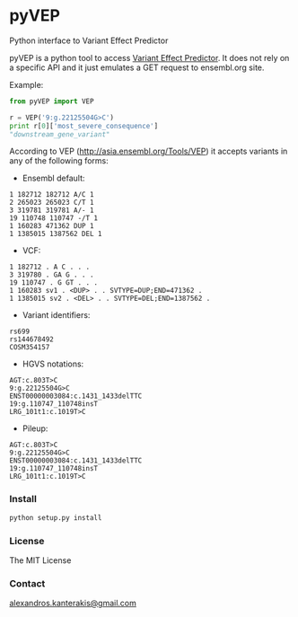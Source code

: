 # pyVEP
Python interface to Variant Effect Predictor

pyVEP is a python tool to access [Variant Effect Predictor](http://www.ensembl.org/info/docs/tools/vep/index.html). It does not rely on a specific API and it just emulates a GET request to ensembl.org site. 

Example:
```python
from pyVEP import VEP

r = VEP('9:g.22125504G>C')
print r[0]['most_severe_consequence']
"downstream_gene_variant"
```

According to VEP (http://asia.ensembl.org/Tools/VEP) it accepts variants in any of the following forms:
* Ensembl default:
```
1 182712 182712 A/C 1
2 265023 265023 C/T 1
3 319781 319781 A/- 1
19 110748 110747 -/T 1
1 160283 471362 DUP 1
1 1385015 1387562 DEL 1
```
* VCF:
```
1 182712 . A C . . .
3 319780 . GA G . . .
19 110747 . G GT . . .
1 160283 sv1 . <DUP> . . SVTYPE=DUP;END=471362 .
1 1385015 sv2 . <DEL> . . SVTYPE=DEL;END=1387562 .
```
* Variant identifiers:
```
rs699
rs144678492
COSM354157
```
* HGVS notations:
```
AGT:c.803T>C
9:g.22125504G>C
ENST00000003084:c.1431_1433delTTC
19:g.110747_110748insT
LRG_101t1:c.1019T>C
```
* Pileup:
```
AGT:c.803T>C
9:g.22125504G>C
ENST00000003084:c.1431_1433delTTC
19:g.110747_110748insT
LRG_101t1:c.1019T>C
```

### Install 
```bash
python setup.py install 
```

### License
The MIT License 

### Contact
[alexandros.kanterakis@gmail.com](alexandros.kanterakis@gmail.com)


